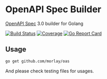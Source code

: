 # OpenAPI Spec Builder

[OpenAPI Spec](https://swagger.io/specification) 3.0 builder for Golang

[![Build Status](https://img.shields.io/travis/morlay/oas.svg?style=flat-square)](https://travis-ci.org/morlay/oas)
[![Coverage](https://img.shields.io/coveralls/morlay/oas.svg?style=flat-square)](https://coveralls.io/r/morlay/oas)
[![Go Report Card](https://goreportcard.com/badge/github.com/morlay/oas?style=flat-square)](https://goreportcard.com/report/github.com/morlay/oas)
## Usage

```bash
go get github.com/morlay/oas
```

And please check testing files for usages.


